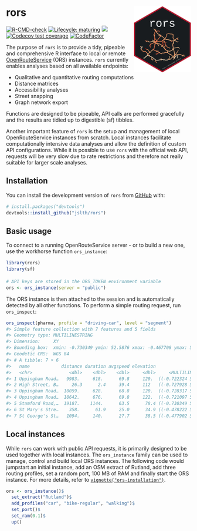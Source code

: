
# rors <img src="man/figures/rors_sticker.png" align="right" height="180/"/>

<!-- badges: start -->

[![R-CMD-check](https://github.com/JsLth/rors/actions/workflows/check-standard.yaml/badge.svg)](https://github.com/JsLth/rors/actions/workflows/check-standard.yaml)
[![Lifecycle:
maturing](https://img.shields.io/badge/lifecycle-maturing-blue.svg)](https://lifecycle.r-lib.org/articles/stages.html#maturing)
[![](https://www.r-pkg.org/badges/version/rors)](https://cran.r-project.org/package=rors)
[![Codecov test
coverage](https://codecov.io/gh/JsLth/rors/branch/master/graph/badge.svg)](https://app.codecov.io/gh/JsLth/rors?branch=master)
[![CodeFactor](https://www.codefactor.io/repository/github/jslth/rors/badge/master)](https://www.codefactor.io/repository/github/jslth/rors/overview/master)

<!-- badges: end -->

The purpose of `rors` is to provide a tidy, pipeable and comprehensive R
interface to local or remote
[OpenRouteService](https://openrouteservice.org/) (ORS) instances.
`rors` currently enables analyses based on all available endpoints:

- Qualitative and quantitative routing computations
- Distance matrices
- Accessibility analyses
- Street snapping
- Graph network export

Functions are designed to be pipeable, API calls are performed
gracefully and the results are tidied up to digestible (sf) tibbles.

Another important feature of `rors` is the setup and management of local
OpenRouteService instances from scratch. Local instances facilitate
computationally intensive data analyses and allow the definition of
custom API configurations. While it is possible to use `rors` with the
official web API, requests will be very slow due to rate restrictions
and therefore not really suitable for larger scale analyses.

## Installation

You can install the development version of `rors` from
[GitHub](https://github.com/jslth/rors) with:

``` r
# install.packages("devtools")
devtools::install_github("jslth/rors")
```

## Basic usage

To connect to a running OpenRouteService server - or to build a new one,
use the workhorse function `ors_instance`:

``` r
library(rors)
library(sf)

# API keys are stored in the ORS_TOKEN environment variable
ors <- ors_instance(server = "public")
```

The ORS instance is then attached to the session and is automatically
detected by all other functions. To perform a simple routing request,
run `ors_inspect`:

``` r
ors_inspect(pharma, profile = "driving-car", level = "segment")
#> Simple feature collection with 7 features and 5 fields
#> Geometry type: MULTILINESTRING
#> Dimension:     XY
#> Bounding box:  xmin: -0.730349 ymin: 52.5876 xmax: -0.467708 ymax: 52.67472
#> Geodetic CRS:  WGS 84
#> # A tibble: 7 × 6
#>   name            distance duration avgspeed elevation                  geometry
#>   <chr>              <dbl>    <dbl>    <dbl>     <dbl>     <MULTILINESTRING [°]>
#> 1 Uppingham Road…   9983.     618.      69.8     120.  ((-0.722324 52.58762, -0…
#> 2 High Street, B…     26.3      2.4     39.4     112   ((-0.727928 52.66962, -0…
#> 3 Uppingham Road…  10059.     628.      68.8     120.  ((-0.728317 52.66962, -0…
#> 4 Uppingham Road…  10642.     676.      69.8     122.  ((-0.721097 52.58816, -0…
#> 5 Stamford Road,…  19187.    1144.      63.5      78.4 ((-0.730349 52.66991, -0…
#> 6 St Mary's Stre…    358.      61.9     25.0      34.9 ((-0.478222 52.65071, -0…
#> 7 St George's St…   1094.     140.      27.7      38.5 ((-0.477902 52.65231, -0…
```

## Local instances

While `rors` can work with public API requests, it is primarily designed
to be used together with local instances. The `ors_instance` family can
be used to manage, control and build local ORS instances. The following
code would jumpstart an initial instance, add an OSM extract of Rutland,
add three routing profiles, set a random port, 100 MB of RAM and finally
start the ORS instance. For more details, refer to
[`vignette("ors-installation")`](https://jslth.github.io/rors/articles/ors-installation.html).

``` r
ors <- ors_instance()$
  set_extract("Rutland")$
  add_profiles("car", "bike-regular", "walking")$
  set_port()$
  set_ram(0.1)$
  up()
```
